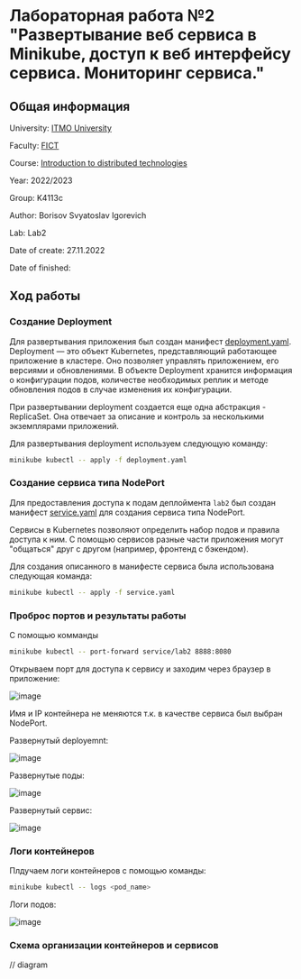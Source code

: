 # Лабораторная работа №2 "Развертывание веб сервиса в Minikube, доступ к веб интерфейсу сервиса. Мониторинг сервиса."

## Общая информация

University: [ITMO University](https://itmo.ru/ru/)

Faculty: [FICT](https://fict.itmo.ru)

Course: [Introduction to distributed technologies](https://github.com/itmo-ict-faculty/introduction-to-distributed-technologies)

Year: 2022/2023

Group: K4113c

Author: Borisov Svyatoslav Igorevich

Lab: Lab2

Date of create: 27.11.2022

Date of finished: 

## Ход работы

### Создание Deployment

Для развертывания приложения был создан манифест [deployment.yaml](deployment.yaml). Deployment — это объект Kubernetes, представляющий работающее приложение в кластере. Оно позволяет управлять приложением, его версиями и обновлениями. В объекте Deployment хранится информация о конфигурации подов, количестве необходимых реплик и методе обновления подов в случае изменения их конфигурации.

При развертывании deployment создается еще одна абстракция - ReplicaSet. Она отвечает за описание и контроль за несколькими экземплярами приложений.

Для развертывания deployment используем следующую команду:

```bash
minikube kubectl -- apply -f deployment.yaml
```
### Создание сервиса типа NodePort 

Для предоставления доступа к подам деплоймента `lab2` был создан манифест [service.yaml](service.yaml) для создания сервиса типа NodePort.

Сервисы в Kubernetes позволяют определить набор подов и правила доступа к ним. С помощью сервисов разные части приложения могут "общаться" друг с другом (например, фронтенд с бэкендом).

Для создания описанного в манифесте сервиса была использована следующая команда:

```bash
minikube kubectl -- apply -f service.yaml
```

### Проброс портов и результаты работы

С помощью комманды

```bash
minikube kubectl -- port-forward service/lab2 8888:8080
```
Открываем порт для доступа к сервису и заходим через браузер в приложение:

![image](https://user-images.githubusercontent.com/44950206/204600984-7204f70c-76c5-40f5-8e3c-70aa4af211c1.png)

Имя и IP контейнера не меняются т.к. в качестве сервиса был выбран NodePort.

Развернутый deployemnt:

![image](https://user-images.githubusercontent.com/44950206/204600263-c1820722-189b-407c-bbf9-84da673223e0.png)

Развернутые поды:

![image](https://user-images.githubusercontent.com/44950206/204600323-9d0bf8b6-7366-4951-b8ad-7bd4beb910aa.png)

Развернутый сервис:

![image](https://user-images.githubusercontent.com/44950206/204600344-6c4df162-86e1-4581-948e-f7f9f1a6047b.png)

### Логи контейнеров

Плдучаем логи контейнеров с помощью команды:

```bash
minikube kubectl -- logs <pod_name>
```

Логи подов:

![image](https://user-images.githubusercontent.com/44950206/204601755-b0757633-f4d6-4342-99ca-cffed6978fcc.png)

### Схема организации контейнеров и сервисов

// diagram
